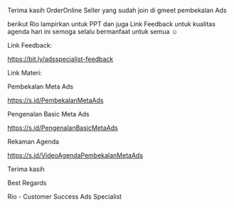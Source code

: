 Terima kasih OrderOnline Seller yang sudah join di gmeet pembekalan Ads

berikut Rio lampirkan untuk PPT dan juga Link Feedback untuk kualitas agenda hari ini semoga selalu bermanfaat untuk semua ☺️

Link Feedback:

https://bit.ly/adsspecialist-feedback


Link Materi:

Pembekalan Meta Ads

https://s.id/PembekalanMetaAds

Pengenalan Basic Meta Ads

https://s.id/PengenalanBasicMetaAds


Rekaman Agenda

https://s.id/VideoAgendaPembekalanMetaAds

Terima kasih

Best Regards

Rio - Customer Success Ads Specialist
